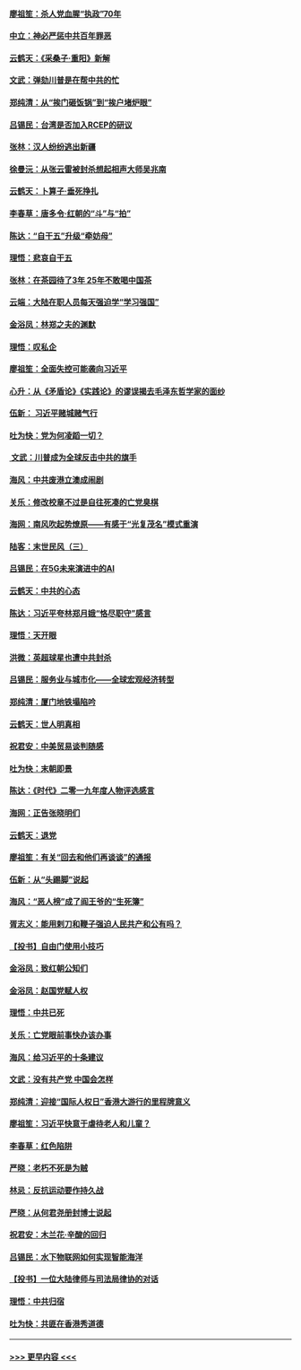#### [廖祖笙：杀人党血腥“执政”70年](../pages/nsc993/n11745144.md?t=12260001) 
#### [中立：神必严惩中共百年罪恶](../pages/nsc993/n11744970.md?t=12260001) 
#### [云鹤天：《采桑子‧重阳》新解](../pages/nsc993/n11744948.md?t=12260001) 
#### [文武：弹劾川普是在帮中共的忙](../pages/nsc993/n11744758.md?t=12260001) 
#### [郑纯清：从“挨门砸饭锅”到“挨户堵炉眼”](../pages/nsc993/n11744745.md?t=12260001) 
#### [吕锡民：台湾是否加入RCEP的研议](../pages/nsc993/n11744701.md?t=12260001) 
#### [张林：汉人纷纷逃出新疆](../pages/nsc993/n11743530.md?t=12260001) 
#### [徐曼沅：从张云雷被封杀想起相声大师吴兆南](../pages/nsc993/n11741816.md?t=12260001) 
#### [云鹤天：卜算子‧垂死挣扎](../pages/nsc993/n11739956.md?t=12260001) 
#### [李春草：唐多令‧红朝的“斗”与“拍”](../pages/nsc993/n11739830.md?t=12260001) 
#### [陈达：“自干五”升级“牵妨母”](../pages/nsc993/n11739724.md?t=12260001) 
#### [理悟：悲哀自干五](../pages/nsc993/n11739547.md?t=12260001) 
#### [张林：在茶园待了3年 25年不敢喝中国茶](../pages/nsc993/n11739240.md?t=12260001) 
#### [云端：大陆在职人员每天强迫学“学习强国”](../pages/nsc993/n11738735.md?t=12260001) 
#### [金浴凤：林郑之夫的渊默](../pages/nsc993/n11737735.md?t=12260001) 
#### [理悟：叹私企](../pages/nsc993/n11737715.md?t=12260001) 
#### [廖祖笙：全面失控可能袭向习近平](../pages/nsc993/n11737704.md?t=12260001) 
#### [心升：从《矛盾论》《实践论》的谬误揭去毛泽东哲学家的面纱](../pages/nsc993/n11736962.md?t=12260001) 
#### [伍新： 习近平赌城赌气行](../pages/nsc993/n11736929.md?t=12260001) 
#### [吐为快：党为何凌蹈一切？](../pages/nsc993/n11736915.md?t=12260001) 
#### [ 文武：川普成为全球反击中共的旗手](../pages/nsc993/n11736882.md?t=12260001) 
#### [海风：中共废港立澳成闹剧](../pages/nsc993/n11735857.md?t=12260001) 
#### [关乐：修改校章不过是自往死凑的亡党臭棋](../pages/nsc993/n11735097.md?t=12260001) 
#### [海网：南风吹起势燎原——有感于“光复茂名”模式重演](../pages/nsc993/n11732308.md?t=12260001) 
#### [陆客：末世民风（三）](../pages/nsc993/n11732211.md?t=12260001) 
#### [吕锡民：在5G未来演进中的AI](../pages/nsc993/n11730010.md?t=12260001) 
#### [云鹤天：中共的心态](../pages/nsc993/n11729906.md?t=12260001) 
#### [陈达：习近平夸林郑月娥“恪尽职守”感言](../pages/nsc993/n11729881.md?t=12260001) 
#### [理悟：天开眼](../pages/nsc993/n11729699.md?t=12260001) 
#### [洪微：英超球星也遭中共封杀](../pages/nsc993/n11727243.md?t=12260001) 
#### [吕锡民：服务业与城市化——全球宏观经济转型](../pages/nsc993/n11725845.md?t=12260001) 
#### [郑纯清：厦门地铁塌陷吟](../pages/nsc993/n11725813.md?t=12260001) 
#### [云鹤天：世人明真相](../pages/nsc993/n11725621.md?t=12260001) 
#### [祝君安：中美贸易谈判随感](../pages/nsc993/n11725609.md?t=12260001) 
#### [吐为快：末朝即景](../pages/nsc993/n11723365.md?t=12260001) 
#### [陈达：《时代》二零一九年度人物评选感言](../pages/nsc993/n11723337.md?t=12260001) 
#### [海网：正告张晓明们](../pages/nsc993/n11723228.md?t=12260001) 
#### [云鹤天：退党](../pages/nsc993/n11723056.md?t=12260001) 
#### [廖祖笙：有关“回去和他们再谈谈”的通报](../pages/nsc993/n11722442.md?t=12260001) 
#### [伍新：从“头踢脚”说起](../pages/nsc993/n11722429.md?t=12260001) 
#### [海风：“恶人榜”成了阎王爷的“生死簿”](../pages/nsc993/n11722272.md?t=12260001) 
#### [胥志义：能用剌刀和鞭子强迫人民共产和公有吗？](../pages/nsc993/n11720569.md?t=12260001) 
#### [【投书】自由门使用小技巧](../pages/nsc993/n11720180.md?t=12260001) 
#### [金浴凤：致红朝公知们](../pages/nsc993/n11720563.md?t=12260001) 
#### [金浴凤：赵国党赋人权](../pages/nsc993/n11720533.md?t=12260001) 
#### [理悟：中共已死](../pages/nsc993/n11720233.md?t=12260001) 
#### [关乐：亡党眼前事快办该办事](../pages/nsc993/n11719160.md?t=12260001) 
#### [海风：给习近平的十条建议](../pages/nsc993/n11717616.md?t=12260001) 
#### [文武：没有共产党 中国会怎样](../pages/nsc993/n11717584.md?t=12260001) 
#### [郑纯清：迎接“国际人权日”香港大游行的里程牌意义](../pages/nsc993/n11717417.md?t=12260001) 
#### [廖祖笙：习近平快意于虐待老人和儿童？](../pages/nsc993/n11715313.md?t=12260001) 
#### [李春草：红色陷阱](../pages/nsc993/n11715029.md?t=12260001) 
#### [严晓：老朽不死是为贼](../pages/nsc993/n11712910.md?t=12260001) 
#### [林忌：反抗运动要作持久战](../pages/nsc993/n11712623.md?t=12260001) 
#### [严晓：从何君尧册封博士说起](../pages/nsc993/n11712465.md?t=12260001) 
#### [祝君安：木兰花·辛酸的回归](../pages/nsc993/n11712381.md?t=12260001) 
#### [吕锡民：水下物联网如何实现智能海洋](../pages/nsc993/n11711158.md?t=12260001) 
#### [【投书】一位大陆律师与司法局律协的对话](../pages/nsc993/n11709675.md?t=12260001) 
#### [理悟：中共归宿](../pages/nsc993/n11710059.md?t=12260001) 
#### [吐为快：共匪在香港秀道德](../pages/nsc993/n11709979.md?t=12260001) 

----
#### [ >>> 更早内容 <<< ](../indexes/nsc993-earlier.md)
